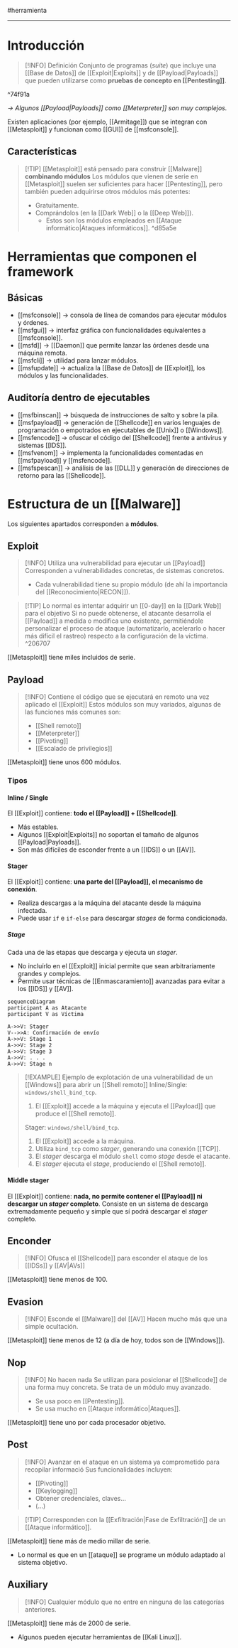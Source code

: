 #herramienta 

---

# Introducción
> [!INFO] Definición
> Conjunto de programas (*suite*) que incluye una [[Base de Datos]] de [[Exploit|Exploits]] y de [[Payload|Payloads]] que pueden utilizarse como **pruebas de concepto en [[Pentesting]]**.

^74f91a

 
 *-> Algunos [[Payload|Payloads]] como [[Meterpreter]] son muy complejos.*

Existen aplicaciones (por ejemplo, [[Armitage]]) que se integran con [[Metasploit]] y funcionan como [[GUI]] de [[msfconsole]].

## Características
> [!TIP] [[Metasploit]] está pensado para construir [[Malware]] **combinando módulos**
> Los módulos que vienen de serie en [[Metasploit]] suelen ser suficientes para hacer [[Pentesting]], pero también pueden adquirirse otros módulos más potentes:
> - Gratuitamente.
> - Comprándolos (en la [[Dark Web]] o la [[Deep Web]]).
> 	- Estos son los módulos empleados en [[Ataque informático|Ataques informáticos]].
^d85a5e


# Herramientas que componen el framework
## Básicas
- [[msfconsole]] -> consola de línea de comandos para ejecutar módulos y órdenes.
- [[msfgui]] -> interfaz gráfica con funcionalidades equivalentes a [[msfconsole]].
- [[msfd]] -> [[Daemon]] que permite lanzar las órdenes desde una máquina remota.
- [[msfcli]] -> utilidad para lanzar módulos.
- [[msfupdate]] -> actualiza la [[Base de Datos]] de [[Exploit]], los módulos y las funcionalidades.

## Auditoría dentro de ejecutables
- [[msfbinscan]] -> búsqueda de instrucciones de salto y sobre la pila.
- [[msfpayload]] -> generación de [[Shellcode]] en varios lenguajes de programación o empotrados en ejecutables de [[Unix]] o [[Windows]].
- [[msfencode]] -> ofuscar el código del [[Shellcode]] frente a antivirus y sistemas [[IDS]].
- [[msfvenom]] -> implementa la funcionalidades comentadas en [[msfpayload]] y [[msfencode]].
- [[msfspescan]] -> análisis de las [[DLL]] y generación de direcciones de retorno para las [[Shellcode]].


# Estructura de un [[Malware]]
Los siguientes apartados corresponden a **módulos**.

## Exploit
> [!INFO] Utiliza una vulnerabilidad para ejecutar un [[Payload]]
> Corresponden a vulnerabilidades concretas, de sistemas concretos.
> - Cada vulnerabilidad tiene su propio módulo (de ahí la importancia del [[Reconocimiento|RECON]]).

> [!TIP] Lo normal es intentar adquirir un [[0-day]] en la [[Dark Web]] para el objetivo
> Si no puede obtenerse, el atacante desarrolla el [[Payload]] a medida o modifica uno existente, permitiéndole personalizar el proceso de ataque (automatizarlo, acelerarlo o hacer más difícil el rastreo) respecto a la configuración de la víctima.
^206707

[[Metasploit]] tiene miles incluidos de serie.

## Payload
> [!INFO] Contiene el código que se ejecutará en remoto una vez aplicado el [[Exploit]]
> Estos módulos son muy variados, algunas de las funciones más comunes son:
> - [[Shell remoto]]
> - [[Meterpreter]]
> - [[Pivoting]]
> - [[Escalado de privilegios]]

[[Metasploit]] tiene unos 600 módulos.

### Tipos
#### Inline / Single
El [[Exploit]] contiene: **todo el [[Payload]] + [[Shellcode]]**.
- Más estables.
- Algunos [[Exploit|Exploits]] no soportan el tamaño de algunos [[Payload|Payloads]].
- Son más difíciles de esconder frente a un [[IDS]] o un [[AV]].

#### Stager
El [[Exploit]] contiene: **una parte del [[Payload]], el mecanismo de conexión**.
- Realiza descargas a la máquina del atacante desde la máquina infectada.
- Puede usar `if` e  `if-else` para descargar *stages* de forma condicionada.

##### Stage
Cada una de las etapas que descarga y ejecuta un *stager*.
- No incluírlo en el [[Exploit]] inicial permite que sean arbitrariamente grandes y complejos.
- Permite usar técnicas de [[Enmascaramiento]] avanzadas para evitar a los [[IDS]] y [[AV]].

```mermaid
sequenceDiagram
participant A as Atacante
participant V as Víctima

A->>V: Stager
V-->>A: Confirmación de envío
A->>V: Stage 1
A->>V: Stage 2
A->>V: Stage 3
A->>V: . . .
A->>V: Stage n
```

> [!EXAMPLE] Ejemplo de explotación de una vulnerabilidad de un [[Windows]] para abrir un [[Shell remoto]]
> Inline/Single: `windows/shell_bind_tcp`.
> 1. El [[Exploit]] accede a la máquina y ejecuta el [[Payload]] que produce el [[Shell remoto]].
> 
> Stager: `windows/shell/bind_tcp`.
> 1. El [[Exploit]] accede a la máquina.
> 2. Utiliza `bind_tcp` como *stager*, generando una conexión [[TCP]].
> 3. El *stager* descarga el módulo `shell` como *stage* desde el atacante.
> 4. El *stager* ejecuta el *stage*, produciendo el [[Shell remoto]].

#### Middle stager
El [[Exploit]] contiene: **nada, no permite contener el [[Payload]] ni descargar un *stager* completo**.
Consiste en un sistema de descarga extremadamente pequeño y simple que sí podrá descargar el *stager* completo.

## Enconder
> [!INFO] Ofusca el [[Shellcode]] para esconder el ataque de los [[IDSs]] y [[AV|AVs]]

[[Metasploit]] tiene menos de 100.

## Evasion
> [!INFO] Esconde el [[Malware]] del [[AV]]
> Hacen mucho más que una simple ocultación.

[[Metasploit]] tiene menos de 12 (a día de hoy, todos son de [[Windows]]).

## Nop
> [!INFO] No hacen nada
> Se utilizan para posicionar el [[Shellcode]] de una forma muy concreta.
> Se trata de un módulo muy avanzado.
>- Se usa poco en [[Pentesting]].
>- Se usa mucho en [[Ataque informático|Ataques]].

[[Metasploit]] tiene uno por cada procesador objetivo.

## Post
> [!INFO] Avanzar en el ataque en un sistema ya comprometido para recopilar informació
> Sus funcionalidades incluyen:
> - [[Pivoting]]
> - [[Keylogging]]
> - Obtener credenciales, claves...
> - (...)

> [!TIP] Corresponden con la [[Exfiltración|Fase de Exfiltración]] de un [[Ataque informático]].

[[Metasploit]] tiene más de medio millar de serie.
- Lo normal es que en un [[ataque]] se programe un módulo adaptado al sistema objetivo.

## Auxiliary
> [!INFO] Cualquier módulo que no entre en ninguna de las categorías anteriores.

[[Metasploit]] tiene más de 2000 de serie.
- Algunos pueden ejecutar herramientas de [[Kali Linux]].
